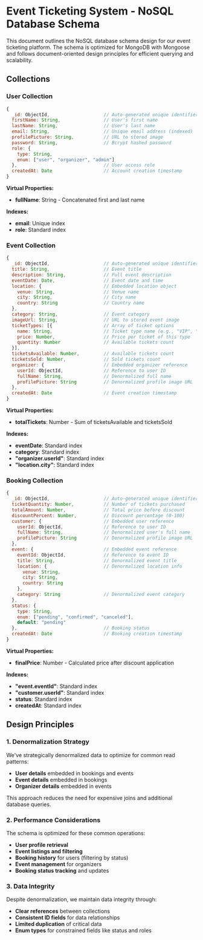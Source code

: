 # Event Ticketing System - NoSQL Database Schema

This document outlines the NoSQL database schema design for our event ticketing platform. The schema is optimized for MongoDB with Mongoose and follows document-oriented design principles for efficient querying and scalability.

## Collections

### User Collection

```javascript
{
  _id: ObjectId,                    // Auto-generated unique identifier
  firstName: String,                // User's first name
  lastName: String,                 // User's last name
  email: String,                    // Unique email address (indexed)
  profilePicture: String,           // URL to stored image
  password: String,                 // Bcrypt hashed password
  role: {
    type: String,
    enum: ["user", "organizer", "admin"]
  },                                // User access role
  createdAt: Date                   // Account creation timestamp
}
```

**Virtual Properties:**
- **fullName**: String - Concatenated first and last name

**Indexes:**
- **email**: Unique index
- **role**: Standard index

### Event Collection

```javascript
{
  _id: ObjectId,                    // Auto-generated unique identifier
  title: String,                    // Event title
  description: String,              // Full event description
  eventDate: Date,                  // Event date and time
  location: {                       // Embedded location object
    venue: String,                  // Venue name
    city: String,                   // City name
    country: String                 // Country name
  },
  category: String,                 // Event category
  imageUrl: String,                 // URL to stored event image
  ticketTypes: [{                   // Array of ticket options
    name: String,                   // Ticket type name (e.g., "VIP", "Standard")
    price: Number,                  // Price per ticket of this type
    quantity: Number                // Available tickets count
  }],
  ticketsAvailable: Number,         // Available tickets count
  ticketsSold: Number,              // Sold tickets count
  organizer: {                      // Embedded organizer reference
    userId: ObjectId,               // Reference to user ID
    fullName: String,               // Denormalized full name
    profilePicture: String          // Denormalized profile image URL
  },
  createdAt: Date                   // Event creation timestamp
}
```

**Virtual Properties:**
- **totalTickets**: Number - Sum of ticketsAvailable and ticketsSold

**Indexes:**
- **eventDate**: Standard index 
- **category**: Standard index 
- **"organizer.userId"**: Standard index
- **"location.city"**: Standard index

### Booking Collection

```javascript
{
  _id: ObjectId,                    // Auto-generated unique identifier
  ticketQuantity: Number,           // Number of tickets purchased
  totalAmount: Number,              // Total price before discount
  discountPercent: Number,          // Discount percentage (0-100)
  customer: {                       // Embedded user reference
    userId: ObjectId,               // Reference to user ID
    fullName: String,               // Denormalized user's full name
    profilePicture: String          // Denormalized profile image URL
  },
  event: {                          // Embedded event reference
    eventId: ObjectId,              // Reference to event ID
    title: String,                  // Denormalized event title
    location: {                     // Denormalized location info
      venue: String,
      city: String, 
      country: String
    },
    category: String                // Denormalized event category
  },
  status: {
    type: String,
    enum: ["pending", "confirmed", "canceled"],
    default: "pending"
  },                                // Booking status
  createdAt: Date                   // Booking creation timestamp
}
```

**Virtual Properties:**
- **finalPrice**: Number - Calculated price after discount application

**Indexes:**
- **"event.eventId"**: Standard index 
- **"customer.userId"**: Standard index 
- **status**: Standard index 
- **createdAt**: Standard index

## Design Principles

### 1. Denormalization Strategy

We've strategically denormalized data to optimize for common read patterns:
- **User details** embedded in bookings and events
- **Event details** embedded in bookings
- **Organizer details** embedded in events

This approach reduces the need for expensive joins and additional database queries.

### 2. Performance Considerations

The schema is optimized for these common operations:
- **User profile retrieval**
- **Event listings and filtering**
- **Booking history** for users (filtering by status)
- **Event management** for organizers
- **Booking status tracking** and updates

### 3. Data Integrity

Despite denormalization, we maintain data integrity through:
- **Clear references** between collections
- **Consistent ID fields** for data relationships
- **Limited duplication** of critical data
- **Enum types** for constrained fields like status and roles